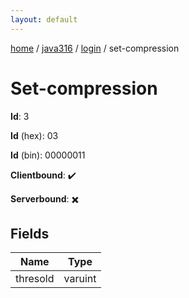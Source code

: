 ```yaml
---
layout: default
---
```


[home](/)  /  [java316](/protocol/java316)  /  [login](/protocol/java316/login)  /  set-compression

# Set-compression

**Id**: 3

**Id** (hex): 03

**Id** (bin): 00000011

**Clientbound**: ✔️

**Serverbound**: ✖️

## Fields

Name | Type
---|---
thresold | varuint

